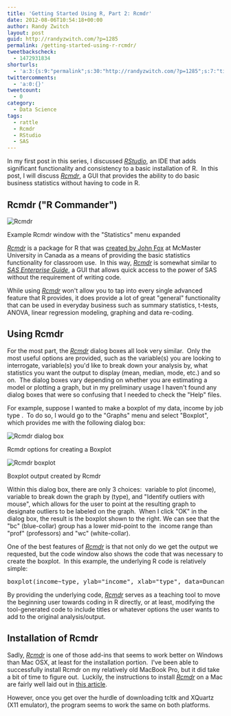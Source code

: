 ```yaml
---
title: 'Getting Started Using R, Part 2: Rcmdr'
date: 2012-08-06T10:54:18+00:00
author: Randy Zwitch
layout: post
guid: http://randyzwitch.com/?p=1285
permalink: /getting-started-using-r-rcmdr/
tweetbackscheck:
  - 1472931834
shorturls:
  - 'a:3:{s:9:"permalink";s:30:"http://randyzwitch.com/?p=1285";s:7:"tinyurl";s:26:"http://tinyurl.com/d6vevg2";s:4:"isgd";s:19:"http://is.gd/ThFT5z";}'
twittercomments:
  - 'a:0:{}'
tweetcount:
  - 0
category:
  - Data Science
tags:
  - rattle
  - Rcmdr
  - RStudio
  - SAS
---
```

In my first post in this series, I discussed _<a title="Getting Started Using R, Part 1:  RStudio" href="http://randyzwitch.com/getting-started-using-rstudio/" target="_blank">RStudio</a>_, an IDE that adds significant functionality and consistency to a basic installation of R.  In this post, I will discuss <a title="Rcmdr download at CRAN" href="http://cran.r-project.org/web/packages/Rcmdr/index.html" target="_blank"><em>Rcmdr</em></a>, a GUI that provides the ability to do basic business statistics without having to code in R.

## Rcmdr ("R Commander")

<div id="attachment_1288" style="width: 510px" class="wp-caption aligncenter">
  <img class="size-full wp-image-1288" title="rcmdr" src="http://i2.wp.com/randyzwitch.com/wp-content/uploads/2012/08/rcmdr1.png?fit=500%2C253" alt="Rcmdr" srcset="http://i2.wp.com/randyzwitch.com/wp-content/uploads/2012/08/rcmdr1.png?w=500 500w, http://i2.wp.com/randyzwitch.com/wp-content/uploads/2012/08/rcmdr1.png?resize=150%2C75 150w, http://i2.wp.com/randyzwitch.com/wp-content/uploads/2012/08/rcmdr1.png?resize=300%2C151 300w" sizes="(max-width: 500px) 100vw, 500px" data-recalc-dims="1" />

  <p class="wp-caption-text">
    Example Rcmdr window with the "Statistics" menu expanded
  </p>
</div>

<a title="Rcmdr download at CRAN" href="http://cran.r-project.org/web/packages/Rcmdr/index.html" target="_blank"><em>Rcmdr</em></a> is a package for R that was <a title="Rcmdr main site" href="http://socserv.mcmaster.ca/jfox/Misc/Rcmdr/" target="_blank">created by John Fox</a> at McMaster University in Canada as a means of providing the basic statistics functionality for classroom use.  In this way, <a title="Rcmdr download at CRAN" href="http://cran.r-project.org/web/packages/Rcmdr/index.html" target="_blank"><em>Rcmdr</em></a> is somewhat similar to _[SAS Enterprise Guide](http://www.sas.com/technologies/bi/query_reporting/guide/ "SAS Enterprise Guide")_, a GUI that allows quick access to the power of SAS without the requirement of writing code.

While using <a title="Rcmdr download at CRAN" href="http://cran.r-project.org/web/packages/Rcmdr/index.html" target="_blank"><em>Rcmdr</em></a> won't allow you to tap into every single advanced feature that R provides, it does provide a lot of great "general" functionality that can be used in everyday business such as summary statistics, t-tests, ANOVA, linear regression modeling, graphing and data re-coding.



## Using Rcmdr

For the most part, the <a title="Rcmdr download at CRAN" href="http://cran.r-project.org/web/packages/Rcmdr/index.html" target="_blank"><em>Rcmdr</em></a> dialog boxes all look very similar.  Only the most useful options are provided, such as the variable(s) you are looking to interrogate, variable(s) you'd like to break down your analysis by, what statistics you want the output to display (mean, median, mode, etc.) and so on.  The dialog boxes vary depending on whether you are estimating a model or plotting a graph, but in my preliminary usage I haven't found any dialog boxes that were so confusing that I needed to check the "Help" files.

For example, suppose I wanted to make a boxplot of my data, income by job type .  To do so, I would go to the "Graphs" menu and select "Boxplot", which provides me with the following dialog box:

<div id="attachment_1295" style="width: 539px" class="wp-caption aligncenter">
  <img class="size-full wp-image-1295" title="rcmdr-boxplot-dialog-box" src="http://i1.wp.com/randyzwitch.com/wp-content/uploads/2012/08/rcmdr-boxplot-dialog-box.png?fit=529%2C203" alt="Rcmdr dialog box" srcset="http://i1.wp.com/randyzwitch.com/wp-content/uploads/2012/08/rcmdr-boxplot-dialog-box.png?w=529 529w, http://i1.wp.com/randyzwitch.com/wp-content/uploads/2012/08/rcmdr-boxplot-dialog-box.png?resize=150%2C57 150w, http://i1.wp.com/randyzwitch.com/wp-content/uploads/2012/08/rcmdr-boxplot-dialog-box.png?resize=300%2C115 300w, http://i1.wp.com/randyzwitch.com/wp-content/uploads/2012/08/rcmdr-boxplot-dialog-box.png?resize=500%2C191 500w" sizes="(max-width: 529px) 100vw, 529px" data-recalc-dims="1" />

  <p class="wp-caption-text">
    Rcmdr options for creating a Boxplot
  </p>
</div>

<div id="attachment_1297" style="width: 360px" class="wp-caption alignright">
  <img class="size-full wp-image-1297 " title="rcmdr-boxplot" src="http://i2.wp.com/randyzwitch.com/wp-content/uploads/2012/08/rcmdr-boxplot.png?fit=350%2C286" alt="Rcmdr boxplot" srcset="http://i2.wp.com/randyzwitch.com/wp-content/uploads/2012/08/rcmdr-boxplot.png?w=350 350w, http://i2.wp.com/randyzwitch.com/wp-content/uploads/2012/08/rcmdr-boxplot.png?resize=150%2C122 150w, http://i2.wp.com/randyzwitch.com/wp-content/uploads/2012/08/rcmdr-boxplot.png?resize=300%2C245 300w" sizes="(max-width: 350px) 100vw, 350px" data-recalc-dims="1" />

  <p class="wp-caption-text">
    Boxplot output created by Rcmdr
  </p>
</div>

Within this dialog box, there are only 3 choices:  variable to plot (income), variable to break down the graph by (type), and "Identify outliers with mouse", which allows for the user to point at the resulting graph to designate outliers to be labeled on the graph.  When I click "OK" in the dialog box, the result is the boxplot shown to the right. We can see that the "bc" (blue-collar) group has a lower mid-point to the  income range than "prof" (professors) and "wc" (white-collar).

One of the best features of <a title="Rcmdr download at CRAN" href="http://cran.r-project.org/web/packages/Rcmdr/index.html" target="_blank"><em>Rcmdr</em></a> is that not only do we get the output we requested, but the code window also shows the code that was necessary to create the boxplot.  In this example, the underlying R code is relatively simple:

<pre>boxplot(income~type, ylab="income", xlab="type", data=Duncan)</pre>

By providing the underlying code, [_Rcmdr_](http://cran.r-project.org/web/packages/Rcmdr/index.html "Rcmdr download at CRAN") serves as a teaching tool to move the beginning user towards coding in R directly, or at least, modifying the tool-generated code to include titles or whatever options the user wants to add to the original analysis/output.

## Installation of Rcmdr

Sadly, [_Rcmdr_](http://cran.r-project.org/web/packages/Rcmdr/index.html "Rcmdr download at CRAN") is one of those add-ins that seems to work better on Windows than Mac OSX, at least for the installation portion.  I've been able to successfully install Rcmdr on my relatively old MacBook Pro, but it did take a bit of time to figure out.  Luckily, the instructions to install _<a title="Rcmdr download at CRAN" href="http://cran.r-project.org/web/packages/Rcmdr/index.html" target="_blank">Rcmdr</a>_ on a Mac are fairly well laid out in [this article](http://wiki.math.yorku.ca/index.php/R:Installing_R_and_Rcmdr_on_a_MAC "Rcmdr on Mac OSX").

However, once you get over the hurdle of downloading tcltk and XQuartz (X11 emulator), the program seems to work the same on both platforms.
